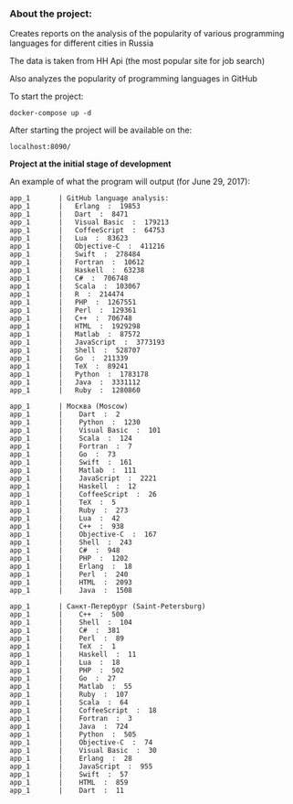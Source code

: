 ### About the project:

Creates reports on the analysis of the popularity of various programming languages for different cities in Russia

The data is taken from HH Api (the most popular site for job search)

Also analyzes the popularity of programming languages in GitHub

To start the project:
```
docker-compose up -d
```

After starting the project will be available on the:
```
localhost:8090/
```

**Project at the initial stage of development**

An example of what the program will output (for June 29, 2017):
```
app_1       | GitHub language analysis:
app_1       |   Erlang  :  19853
app_1       |   Dart  :  8471
app_1       |   Visual Basic  :  179213
app_1       |   CoffeeScript  :  64753
app_1       |   Lua  :  83623
app_1       |   Objective-C  :  411216
app_1       |   Swift  :  278484
app_1       |   Fortran  :  10612
app_1       |   Haskell  :  63238
app_1       |   C#  :  706748
app_1       |   Scala  :  103067
app_1       |   R  :  214474
app_1       |   PHP  :  1267551
app_1       |   Perl  :  129361
app_1       |   C++  :  706748
app_1       |   HTML  :  1929298
app_1       |   Matlab  :  87572
app_1       |   JavaScript  :  3773193
app_1       |   Shell  :  528707
app_1       |   Go  :  211339
app_1       |   TeX  :  89241
app_1       |   Python  :  1783178
app_1       |   Java  :  3331112
app_1       |   Ruby  :  1280860
 
app_1       | Москва (Moscow)
app_1       |    Dart  :  2
app_1       |    Python  :  1230
app_1       |    Visual Basic  :  101
app_1       |    Scala  :  124
app_1       |    Fortran  :  7
app_1       |    Go  :  73
app_1       |    Swift  :  161
app_1       |    Matlab  :  111
app_1       |    JavaScript  :  2221
app_1       |    Haskell  :  12
app_1       |    CoffeeScript  :  26
app_1       |    TeX  :  5
app_1       |    Ruby  :  273
app_1       |    Lua  :  42
app_1       |    C++  :  938
app_1       |    Objective-C  :  167
app_1       |    Shell  :  243
app_1       |    C#  :  948
app_1       |    PHP  :  1202
app_1       |    Erlang  :  18
app_1       |    Perl  :  240
app_1       |    HTML  :  2093
app_1       |    Java  :  1508
 
app_1       | Санкт-Петербург (Saint-Petersburg)
app_1       |    C++  :  500
app_1       |    Shell  :  104
app_1       |    C#  :  381
app_1       |    Perl  :  89
app_1       |    TeX  :  1
app_1       |    Haskell  :  11
app_1       |    Lua  :  18
app_1       |    PHP  :  502
app_1       |    Go  :  27
app_1       |    Matlab  :  55
app_1       |    Ruby  :  107
app_1       |    Scala  :  64
app_1       |    CoffeeScript  :  18
app_1       |    Fortran  :  3
app_1       |    Java  :  724
app_1       |    Python  :  505
app_1       |    Objective-C  :  74
app_1       |    Visual Basic  :  30
app_1       |    Erlang  :  28
app_1       |    JavaScript  :  955
app_1       |    Swift  :  57
app_1       |    HTML  :  859
app_1       |    Dart  :  11
```